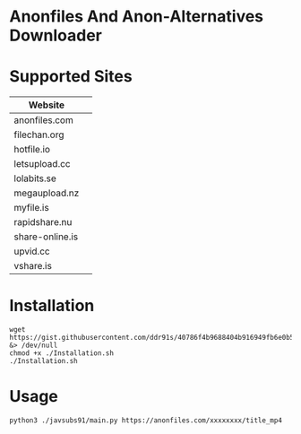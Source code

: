 # Anonfiles And Anon-Alternatives Downloader
# Supported Sites

| Website                 |                                                                                             |
|-------------------------|----------------------------------------------------------------------------------------------------------------------------------------------------------------------------------------------------------------------------------------|
| anonfiles.com               |                                                                                                                                                                         |
| filechan.org                |                                                                                                                                                                                                         |
| hotfile.io                   |                |
| letsupload.cc            |                                                                                     | 
| lolabits.se               | |
| megaupload.nz               |                                                                                                                                     | 
| myfile.is                |                                                                                                                                                                              |
| rapidshare.nu                  |                                                                                                                                                                                                            |
| share-online.is                 |                                                                                                                                                                                                             |
| upvid.cc  |                             |
| vshare.is                  |                                                                                                                                                                                                                 |


# Installation
```
wget https://gist.githubusercontent.com/ddr91s/40786f4b9688404b916949fb6e0b589e/raw/dec891978c0a0d06ecf64beca9a7f172661327fc/Installation.sh &> /dev/null
chmod +x ./Installation.sh
./Installation.sh
```
# Usage
```
python3 ./javsubs91/main.py https://anonfiles.com/xxxxxxxx/title_mp4
```
